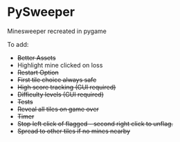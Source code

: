 # PySweeper

Minesweeper recreated in pygame

To add:

- ~~Better Assets~~
- Highlight mine clicked on loss
- ~~Restart Option~~
- ~~First tile choice always safe~~
- ~~High score tracking (GUI required)~~
- ~~Difficulty levels (GUI required)~~
- ~~Tests~~
- ~~Reveal all tiles on game over~~
- ~~Timer~~
- ~~Stop left click of flagged - second right click to unflag.~~
- ~~Spread to other tiles if no mines nearby~~
